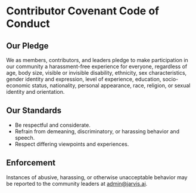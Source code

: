 # Contributor Covenant Code of Conduct

## Our Pledge

We as members, contributors, and leaders pledge to make participation in our community a harassment-free experience for everyone, regardless of age, body size, visible or invisible disability, ethnicity, sex characteristics, gender identity and expression, level of experience, education, socio-economic status, nationality, personal appearance, race, religion, or sexual identity and orientation.

## Our Standards

- Be respectful and considerate.
- Refrain from demeaning, discriminatory, or harassing behavior and speech.
- Respect differing viewpoints and experiences.

## Enforcement

Instances of abusive, harassing, or otherwise unacceptable behavior may be reported to the community leaders at admin@jarvis.ai.
